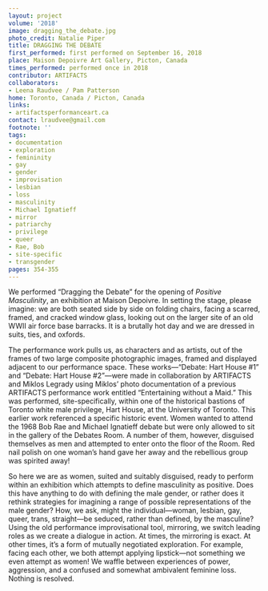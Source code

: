 ```yaml
---
layout: project
volume: '2018'
image: dragging_the_debate.jpg
photo_credit: Natalie Piper
title: DRAGGING THE DEBATE
first_performed: first performed on September 16, 2018
place: Maison Depoivre Art Gallery, Picton, Canada
times_performed: performed once in 2018
contributor: ARTIFACTS
collaborators:
- Leena Raudvee / Pam Patterson
home: Toronto, Canada / Picton, Canada
links:
- artifactsperformanceart.ca
contact: lraudvee@gmail.com
footnote: ''
tags:
- documentation
- exploration
- femininity
- gay
- gender
- improvisation
- lesbian
- loss
- masculinity
- Michael Ignatieff
- mirror
- patriarchy
- privilege
- queer
- Rae, Bob
- site-specific
- transgender
pages: 354-355
---
```


We performed “Dragging the Debate” for the opening of _Positive Masculinity_, an exhibition at Maison Depoivre. In setting the stage, please imagine: we are both seated side by side on folding chairs, facing a scarred, framed, and cracked window glass, looking out on the larger site of an old WWII air force base barracks. It is a brutally hot day and we are dressed in suits, ties, and oxfords.

The performance work pulls us, as characters and as artists, out of the frames of two large composite photographic images, framed and displayed adjacent to our performance space. These works—“Debate: Hart House #1” and “Debate: Hart House #2”—were made in collaboration by ARTIFACTS and Miklos Legrady using Miklos’ photo documentation of a previous ARTIFACTS performance work entitled “Entertaining without a Maid.” This was performed, site-specifically, within one of the historical bastions of Toronto white male privilege, Hart House, at the University of Toronto. This earlier work referenced a specific historic event. Women wanted to attend the 1968 Bob Rae and Michael Ignatieff debate but were only allowed to sit in the gallery of the Debates Room. A number of them, however, disguised themselves as men and attempted to enter onto the floor of the Room. Red nail polish on one woman’s hand gave her away and the rebellious group was spirited away!

So here we are as women, suited and suitably disguised, ready to perform within an exhibition which attempts to define masculinity as positive. Does this have anything to do with defining the male gender, or rather does it rethink strategies for imagining a range of possible representations of the male gender? How, we ask, might the individual—woman, lesbian, gay, queer, trans, straight—be seduced, rather than defined, by the masculine? Using the old performance improvisational tool, mirroring, we switch leading roles as we create a dialogue in action. At times, the mirroring is exact. At other times, it’s a form of mutually negotiated exploration. For example, facing each other, we both attempt applying lipstick—not something we even attempt as women! We waffle between experiences of power, aggression, and a confused and somewhat ambivalent feminine loss. Nothing is resolved.
